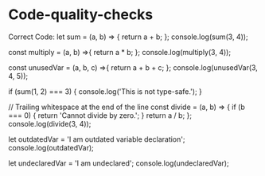 # Code-quality-checks

Correct Code:
let sum = (a, b) => {
  return a + b;
};
console.log(sum(3, 4));

const multiply = (a, b) =>{
  return a * b;
};
console.log(multiply(3, 4));

const unusedVar = (a, b, c) =>{
  return a + b + c;
};
console.log(unusedVar(3, 4, 5));

if (sum(1, 2) === 3) {
  console.log('This is not type-safe.');
}

// Trailing whitespace at the end of the line
const divide = (a, b) => {
  if (b === 0) {
    return 'Cannot divide by zero.';
  }
  return a / b;
};
console.log(divide(3, 4));

let outdatedVar = 'I am outdated variable declaration';
console.log(outdatedVar);

let undeclaredVar = 'I am undeclared';
console.log(undeclaredVar);
